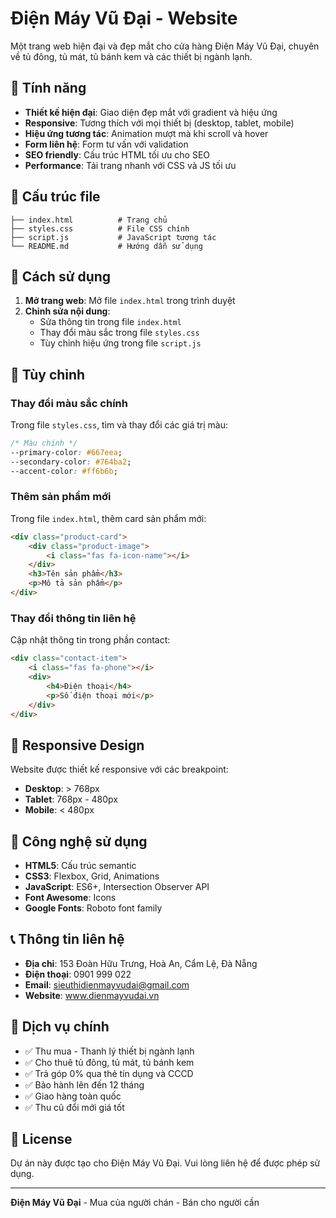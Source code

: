 # Điện Máy Vũ Đại - Website

Một trang web hiện đại và đẹp mắt cho cửa hàng Điện Máy Vũ Đại, chuyên về tủ đông, tủ mát, tủ bánh kem và các thiết bị ngành lạnh.

## 🌟 Tính năng

- **Thiết kế hiện đại**: Giao diện đẹp mắt với gradient và hiệu ứng
- **Responsive**: Tương thích với mọi thiết bị (desktop, tablet, mobile)
- **Hiệu ứng tương tác**: Animation mượt mà khi scroll và hover
- **Form liên hệ**: Form tư vấn với validation
- **SEO friendly**: Cấu trúc HTML tối ưu cho SEO
- **Performance**: Tải trang nhanh với CSS và JS tối ưu

## 📁 Cấu trúc file

```
├── index.html          # Trang chủ
├── styles.css          # File CSS chính
├── script.js           # JavaScript tương tác
└── README.md           # Hướng dẫn sử dụng
```

## 🚀 Cách sử dụng

1. **Mở trang web**: Mở file `index.html` trong trình duyệt
2. **Chỉnh sửa nội dung**: 
   - Sửa thông tin trong file `index.html`
   - Thay đổi màu sắc trong file `styles.css`
   - Tùy chỉnh hiệu ứng trong file `script.js`

## 🎨 Tùy chỉnh

### Thay đổi màu sắc chính

Trong file `styles.css`, tìm và thay đổi các giá trị màu:

```css
/* Màu chính */
--primary-color: #667eea;
--secondary-color: #764ba2;
--accent-color: #ff6b6b;
```

### Thêm sản phẩm mới

Trong file `index.html`, thêm card sản phẩm mới:

```html
<div class="product-card">
    <div class="product-image">
        <i class="fas fa-icon-name"></i>
    </div>
    <h3>Tên sản phẩm</h3>
    <p>Mô tả sản phẩm</p>
</div>
```

### Thay đổi thông tin liên hệ

Cập nhật thông tin trong phần contact:

```html
<div class="contact-item">
    <i class="fas fa-phone"></i>
    <div>
        <h4>Điện thoại</h4>
        <p>Số điện thoại mới</p>
    </div>
</div>
```

## 📱 Responsive Design

Website được thiết kế responsive với các breakpoint:

- **Desktop**: > 768px
- **Tablet**: 768px - 480px  
- **Mobile**: < 480px

## 🔧 Công nghệ sử dụng

- **HTML5**: Cấu trúc semantic
- **CSS3**: Flexbox, Grid, Animations
- **JavaScript**: ES6+, Intersection Observer API
- **Font Awesome**: Icons
- **Google Fonts**: Roboto font family

## 📞 Thông tin liên hệ

- **Địa chỉ**: 153 Đoàn Hữu Trưng, Hoà An, Cẩm Lệ, Đà Nẵng
- **Điện thoại**: 0901 999 022
- **Email**: sieuthidienmayvudai@gmail.com
- **Website**: www.dienmayvudai.vn

## 🎯 Dịch vụ chính

- ✅ Thu mua - Thanh lý thiết bị ngành lạnh
- ✅ Cho thuê tủ đông, tủ mát, tủ bánh kem
- ✅ Trả góp 0% qua thẻ tín dụng và CCCD
- ✅ Bảo hành lên đến 12 tháng
- ✅ Giao hàng toàn quốc
- ✅ Thu cũ đổi mới giá tốt

## 📝 License

Dự án này được tạo cho Điện Máy Vũ Đại. Vui lòng liên hệ để được phép sử dụng.

---

**Điện Máy Vũ Đại** - Mua của người chán - Bán cho người cần 